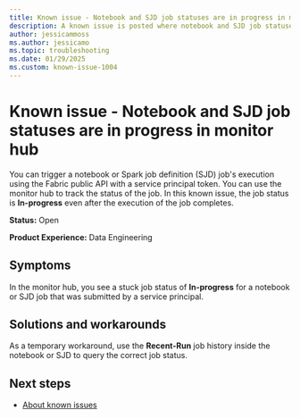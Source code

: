 ```yaml
---
title: Known issue - Notebook and SJD job statuses are in progress in monitor hub
description: A known issue is posted where notebook and SJD job statuses are in progress in monitor hub.
author: jessicammoss
ms.author: jessicamo
ms.topic: troubleshooting  
ms.date: 01/29/2025
ms.custom: known-issue-1004
---
```


# Known issue - Notebook and SJD job statuses are in progress in monitor hub

You can trigger a notebook or Spark job definition (SJD) job's execution using the Fabric public API with a service principal token. You can use the monitor hub to track the status of the job. In this known issue, the job status is **In-progress** even after the execution of the job completes.

**Status:** Open

**Product Experience:** Data Engineering

## Symptoms

In the monitor hub, you see a stuck job status of **In-progress** for a notebook or SJD job that was submitted by a service principal.

## Solutions and workarounds

As a temporary workaround, use the **Recent-Run** job history inside the notebook or SJD to query the correct job status.

## Next steps

- [About known issues](https://support.fabric.microsoft.com/known-issues)
